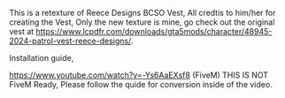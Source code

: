This is a retexture of Reece Designs BCSO Vest, All credtis to him/her for creating the Vest, Only the new texture is mine, go check out the original vest at https://www.lcpdfr.com/downloads/gta5mods/character/48945-2024-patrol-vest-reece-designs/.


Installation guide, 

https://www.youtube.com/watch?v=-Ys6AaEXsf8 (FiveM) THIS IS NOT FiveM Ready, Please follow the quide for conversion inside of the video.
